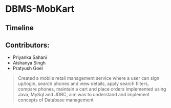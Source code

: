 # DBMS-MobKart
## Timeline


## Contributors: 
 * Priyanka Sahani
 * Aishanya Singh
 * Pratyush Goel

>Created a mobile retail management service where a user can sign up/login, search phones and view details, apply search filters, compare phones, maintain a cart and place orders 
Implemented using Java, MySql and JDBC, aim was to understand and implement concepts of Database management

